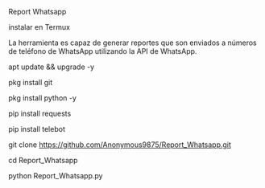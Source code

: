 Report Whatsapp

instalar en Termux

La herramienta es capaz de generar reportes que son enviados a números de teléfono de WhatsApp utilizando la API de WhatsApp.


apt update && upgrade -y

pkg install git

pkg install python -y

pip install requests

pip install telebot 

git clone https://github.com/Anonymous9875/Report_Whatsapp.git

cd Report_Whatsapp

python Report_Whatsapp.py
